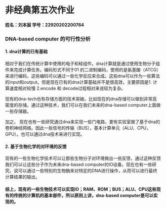 # 非经典第五次作业

**姓名：刘本宸 学号：22920202200764**

### DNA-based computer 的可行性分析

#### 1. dna计算的已有基础

相对于我们在传统计算中使用的电子和硅组件。dna计算就是通过使用生物分子组件来完成计算任务。编码形式不同于01 的二进制编码，使用的是氨基酸（ATCG）来进行编码，这些编码可以通过一些化学反应来合成。这些dna可以作为一些算法的input和output。但是现在已有的dna计算基础并不是很高效，主要原因是1. 计算速度相对较慢 2.encode 和 decode过程相对来说较为复杂。

现有的dna-tech也有存储方面的技术突破。比如现在的dna存储可以做到非常高密度的存储。通过这种技术，我们可以在我们未来的dna-based computer上面做一些存储器。

加之， 现在也有一些研究通过dna来实现一些门电路，更有实验室做了基于dna的卷积神经网络。因此一些信号的传输（BUS），基本计算单元（ALU、CPU，GPU）。也可以通过dna技术来进行实现。

#### 2. 基于生物化学的对环境的反馈

现有的一些生物化学技术可以让那些生物分子对环境做出一些反馈，通过这种反馈我们可以让这些分子作为未来dna-based  computer的IO设备。现在也有一些研究，说可以通过一些特别的生物酶来对特定的DNA进行操作，从而可以进行最终计算结果的输出。

#### 综上，现有的一些生物技术可以实现IO；RAM、ROM；BUS；ALU、CPU这些现有的传统的计算机的基本部件，所以原则上讲，dna-based computer是可以实现的。